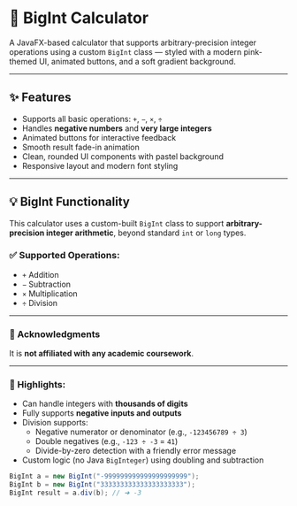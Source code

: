 # 🌸 BigInt Calculator

A JavaFX-based calculator that supports arbitrary-precision integer operations using a custom `BigInt` class — styled with a modern pink-themed UI, animated buttons, and a soft gradient background.

---

## ✨ Features

- Supports all basic operations: `+`, `−`, `×`, `÷`
- Handles **negative numbers** and **very large integers**
- Animated buttons for interactive feedback
- Smooth result fade-in animation
- Clean, rounded UI components with pastel background
- Responsive layout and modern font styling

---

## 💡 BigInt Functionality

This calculator uses a custom-built `BigInt` class to support **arbitrary-precision integer arithmetic**, beyond standard `int` or `long` types.

### ✅ Supported Operations:
- `+` Addition
- `−` Subtraction
- `×` Multiplication
- `÷` Division

---

### 🙌 Acknowledgments

It is **not affiliated with any academic coursework**.

---

### 🧠 Highlights:
- Can handle integers with **thousands of digits**
- Fully supports **negative inputs and outputs**
- Division supports:
  - Negative numerator or denominator (e.g., `-123456789 ÷ 3`)
  - Double negatives (e.g., `-123 ÷ -3` = `41`)
  - Divide-by-zero detection with a friendly error message
- Custom logic (no Java `BigInteger`) using doubling and subtraction

```java
BigInt a = new BigInt("-999999999999999999999");
BigInt b = new BigInt("333333333333333333333");
BigInt result = a.div(b); // ➜ -3


